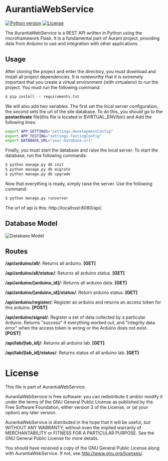 # AurantiaWebService
[![Python version](https://img.shields.io/badge/python-v2.7-orange.svg)](https://www.python.org/downloads/)
[![License](https://img.shields.io/badge/license-GPL-blue.svg)](http://www.gnu.org/licenses/gpl-3.0.en.html)

The AurantiaWebService is a REST API written in Python using the microframework Flask. It is a fundamental part of Aurant project, providing data from Arduino to use and integration with other applications.

## Usage
After cloning the project and enter the directory, you must download and install all project dependencies. It is noteworthy that it is extremely important that you create a virtual environment (with virtualenv) to run the project. You must run the following command:
```sh
$ pip install -r requirements.txt
```
We will also add two variables. The first set the local server configuration, the second sets the url of the site database. To do this, you should go to the **postactivate** file(this file is located in $VIRTUAL_ENV/bin) and Add the following lines:
```sh
export APP_SETTINGS="settings.DevelopmentConfig"
export APP_TESTING="settings.TestingConfig"
export DATABASE_URL="your-database-url"
```
Finally, you must start the database and raise the local server. To start the database, run the following commands:
```sh
$ python manage.py db init
$ python manage.py db migrate
$ python manage.py db upgrade
```
Now that everything is ready, simply raise the server. Use the following command:
```sh
$ python manage.py runserver
```
The url of api is this: http://localhost:8080/api/.

## Database Model
![Database Model](https://i.imgsafe.org/7f44a95.png)
## Routes
**/api/arduino/all/**: Returns all arduino. **[GET]**

**/api/arduino/all/status/**: Returns all arduino status. **[GET]**

**/api/arduino/[arduino_id]/**: Returns all arduino data. **[GET]**

**/api/arduino/[arduino_id]/status/**: Return arduino status. **[GET]**

**/api/arduino/register/**: Register an arduino and returns an access token for this arduino. **[POST]**

**/api/arduino/signal/**: Register a set of data collected by a particular Arduino. Returns "success" if everything worked out, and "integrity data error" when the access token is wrong or the Arduino does not exist. **[POST]**

**/api/lab/[lab_id]/**: Returns all arduino lab. **[GET]**

**/api/lab/[lab_id]/status/**: Returns status of all arduino lab. **[GET]**
# License

This file is part of AurantiaWebService.

AurantiaWebService is free software: you can redistribute it and/or modify
it under the terms of the GNU General Public License as published by
the Free Software Foundation, either version 3 of the License, or
(at your option) any later version.

AurantiaWebService is distributed in the hope that it will be useful,
but WITHOUT ANY WARRANTY; without even the implied warranty of
MERCHANTABILITY or FITNESS FOR A PARTICULAR PURPOSE.  See the
GNU General Public License for more details.

You should have received a copy of the GNU General Public License
along with AurantiaWebService.  If not, see <http://www.gnu.org/licenses/>.
